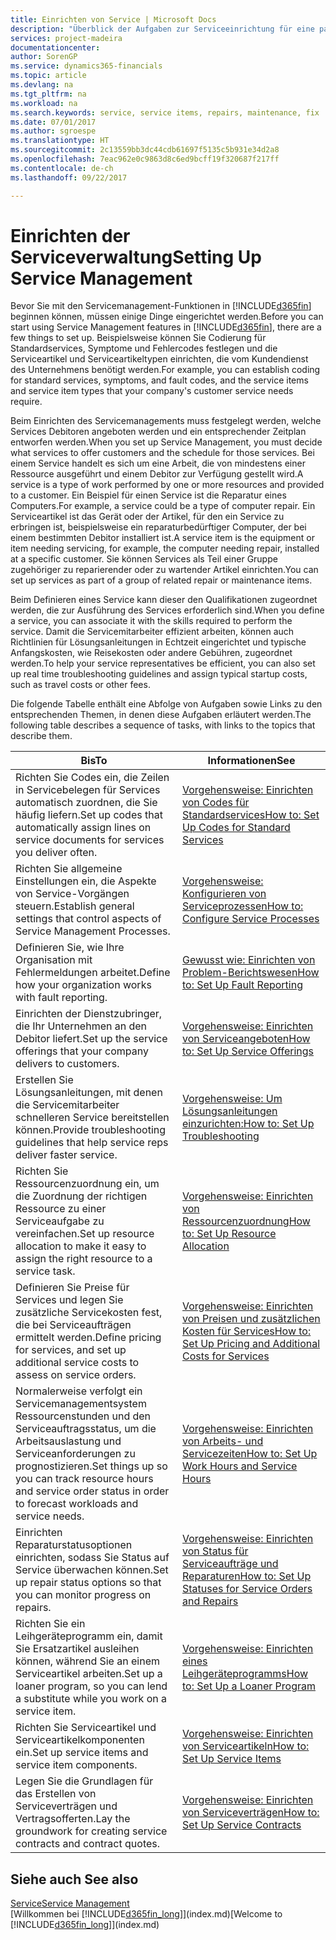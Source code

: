 ```yaml
---
title: Einrichten von Service | Microsoft Docs
description: "Überblick der Aufgaben zur Serviceeinrichtung für eine passende Serviceverwaltungsmethode für Ihre Organisation."
services: project-madeira
documentationcenter: 
author: SorenGP
ms.service: dynamics365-financials
ms.topic: article
ms.devlang: na
ms.tgt_pltfrm: na
ms.workload: na
ms.search.keywords: service, service items, repairs, maintenance, fix
ms.date: 07/01/2017
ms.author: sgroespe
ms.translationtype: HT
ms.sourcegitcommit: 2c13559bb3dc44cdb61697f5135c5b931e34d2a8
ms.openlocfilehash: 7eac962e0c9863d8c6ed9bcff19f320687f217ff
ms.contentlocale: de-ch
ms.lasthandoff: 09/22/2017

---
```


# <a name="setting-up-service-management"></a><span data-ttu-id="912b8-103">Einrichten der Serviceverwaltung</span><span class="sxs-lookup"><span data-stu-id="912b8-103">Setting Up Service Management</span></span>
<span data-ttu-id="912b8-104">Bevor Sie mit den Servicemanagement-Funktionen in [!INCLUDE[d365fin](includes/d365fin_md.md)] beginnen können, müssen einige Dinge eingerichtet werden.</span><span class="sxs-lookup"><span data-stu-id="912b8-104">Before you can start using Service Management features in [!INCLUDE[d365fin](includes/d365fin_md.md)], there are a few things to set up.</span></span> <span data-ttu-id="912b8-105">Beispielsweise können Sie Codierung für Standardservices, Symptome und Fehlercodes festlegen und die Serviceartikel und Serviceartikeltypen einrichten, die vom Kundendienst des Unternehmens benötigt werden.</span><span class="sxs-lookup"><span data-stu-id="912b8-105">For example, you can establish coding for standard services, symptoms, and fault codes, and the service items and service item types that your company's customer service needs require.</span></span>  

<span data-ttu-id="912b8-106">Beim Einrichten des Servicemanagements muss festgelegt werden, welche Services Debitoren angeboten werden und ein entsprechender Zeitplan entworfen werden.</span><span class="sxs-lookup"><span data-stu-id="912b8-106">When you set up Service Management, you must decide what services to offer customers and the schedule for those services.</span></span> <span data-ttu-id="912b8-107">Bei einem Service handelt es sich um eine Arbeit, die von mindestens einer Ressource ausgeführt und einem Debitor zur Verfügung gestellt wird.</span><span class="sxs-lookup"><span data-stu-id="912b8-107">A service is a type of work performed by one or more resources and provided to a customer.</span></span> <span data-ttu-id="912b8-108">Ein Beispiel für einen Service ist die Reparatur eines Computers.</span><span class="sxs-lookup"><span data-stu-id="912b8-108">For example, a service could be a type of computer repair.</span></span> <span data-ttu-id="912b8-109">Ein Serviceartikel ist das Gerät oder der Artikel, für den ein Service zu erbringen ist, beispielsweise ein reparaturbedürftiger Computer, der bei einem bestimmten Debitor installiert ist.</span><span class="sxs-lookup"><span data-stu-id="912b8-109">A service item is the equipment or item needing servicing, for example, the computer needing repair, installed at a specific customer.</span></span> <span data-ttu-id="912b8-110">Sie können Services als Teil einer Gruppe zugehöriger zu reparierender oder zu wartender Artikel einrichten.</span><span class="sxs-lookup"><span data-stu-id="912b8-110">You can set up services as part of a group of related repair or maintenance items.</span></span>  
  
<span data-ttu-id="912b8-111">Beim Definieren eines Service kann dieser den Qualifikationen zugeordnet werden, die zur Ausführung des Services erforderlich sind.</span><span class="sxs-lookup"><span data-stu-id="912b8-111">When you define a service, you can associate it with the skills required to perform the service.</span></span> <span data-ttu-id="912b8-112">Damit die Servicemitarbeiter effizient arbeiten, können auch Richtlinien für Lösungsanleitungen in Echtzeit eingerichtet und typische Anfangskosten, wie Reisekosten oder andere Gebühren, zugeordnet werden.</span><span class="sxs-lookup"><span data-stu-id="912b8-112">To help your service representatives be efficient, you can also set up real time troubleshooting guidelines and assign typical startup costs, such as travel costs or other fees.</span></span>  

<span data-ttu-id="912b8-113">Die folgende Tabelle enthält eine Abfolge von Aufgaben sowie Links zu den entsprechenden Themen, in denen diese Aufgaben erläutert werden.</span><span class="sxs-lookup"><span data-stu-id="912b8-113">The following table describes a sequence of tasks, with links to the topics that describe them.</span></span>  
  
| <span data-ttu-id="912b8-114">Bis</span><span class="sxs-lookup"><span data-stu-id="912b8-114">To</span></span> | <span data-ttu-id="912b8-115">Informationen</span><span class="sxs-lookup"><span data-stu-id="912b8-115">See</span></span> |
| --- | --- |
| <span data-ttu-id="912b8-116">Richten Sie Codes ein, die Zeilen in Servicebelegen für Services automatisch zuordnen, die Sie häufig liefern.</span><span class="sxs-lookup"><span data-stu-id="912b8-116">Set up codes that automatically assign lines on service documents for services you deliver often.</span></span> |[<span data-ttu-id="912b8-117">Vorgehensweise: Einrichten von Codes für Standardservices</span><span class="sxs-lookup"><span data-stu-id="912b8-117">How to: Set Up Codes for Standard Services</span></span>](service-how-setup-service-coding.md)|
| <span data-ttu-id="912b8-118">Richten Sie allgemeine Einstellungen ein, die Aspekte von Service-Vorgängen steuern.</span><span class="sxs-lookup"><span data-stu-id="912b8-118">Establish general settings that control aspects of Service Management Processes.</span></span>|[<span data-ttu-id="912b8-119">Vorgehensweise: Konfigurieren von Serviceprozessen</span><span class="sxs-lookup"><span data-stu-id="912b8-119">How to: Configure Service Processes</span></span>](service-setup-service-processes.md)|
| <span data-ttu-id="912b8-120">Definieren Sie, wie Ihre Organisation mit Fehlermeldungen arbeitet.</span><span class="sxs-lookup"><span data-stu-id="912b8-120">Define how your organization works with fault reporting.</span></span> |[<span data-ttu-id="912b8-121">Gewusst wie: Einrichten von Problem-Berichtswesen</span><span class="sxs-lookup"><span data-stu-id="912b8-121">How to: Set Up Fault Reporting</span></span>](service-how-setup-fault-reporting.md) |
| <span data-ttu-id="912b8-122">Einrichten der Dienstzubringer, die Ihr Unternehmen an den Debitor liefert.</span><span class="sxs-lookup"><span data-stu-id="912b8-122">Set up the service offerings that your company delivers to customers.</span></span>|[<span data-ttu-id="912b8-123">Vorgehensweise: Einrichten von Serviceangeboten</span><span class="sxs-lookup"><span data-stu-id="912b8-123">How to: Set Up Service Offerings</span></span>](service-how-setup-service-offerings.md)|
| <span data-ttu-id="912b8-124">Erstellen Sie Lösungsanleitungen, mit denen die Servicemitarbeiter schnelleren Service bereitstellen können.</span><span class="sxs-lookup"><span data-stu-id="912b8-124">Provide troubleshooting guidelines that help service reps deliver faster service.</span></span> |[<span data-ttu-id="912b8-125">Vorgehensweise: Um Lösungsanleitungen einzurichten:</span><span class="sxs-lookup"><span data-stu-id="912b8-125">How to: Set Up Troubleshooting</span></span>](service-how-setup-troubleshooting.md) |
| <span data-ttu-id="912b8-126">Richten Sie Ressourcenzuordnung ein, um die Zuordnung der richtigen Ressource zu einer Serviceaufgabe zu vereinfachen.</span><span class="sxs-lookup"><span data-stu-id="912b8-126">Set up resource allocation to make it easy to assign the right resource to a service task.</span></span> |[<span data-ttu-id="912b8-127">Vorgehensweise: Einrichten von Ressourcenzuordnung</span><span class="sxs-lookup"><span data-stu-id="912b8-127">How to: Set Up Resource Allocation</span></span>](service-how-setup-resource-allocation.md) |
| <span data-ttu-id="912b8-128">Definieren Sie Preise für Services und legen Sie zusätzliche Servicekosten fest, die bei Serviceaufträgen ermittelt werden.</span><span class="sxs-lookup"><span data-stu-id="912b8-128">Define pricing for services, and set up additional service costs to assess on service orders.</span></span> |[<span data-ttu-id="912b8-129">Vorgehensweise: Einrichten von Preisen und zusätzlichen Kosten für Services</span><span class="sxs-lookup"><span data-stu-id="912b8-129">How to: Set Up Pricing and Additional Costs for Services</span></span>](service-how-setup-service-costs-pricing.md)|
| <span data-ttu-id="912b8-130">Normalerweise verfolgt ein Servicemanagementsystem Ressourcenstunden und den Serviceauftragsstatus, um die Arbeitsauslastung und Serviceanforderungen zu prognostizieren.</span><span class="sxs-lookup"><span data-stu-id="912b8-130">Set things up so you can track resource hours and service order status in order to forecast workloads and service needs.</span></span>|[<span data-ttu-id="912b8-131">Vorgehensweise: Einrichten von Arbeits- und Servicezeiten</span><span class="sxs-lookup"><span data-stu-id="912b8-131">How to: Set Up Work Hours and Service Hours</span></span>](service-how-setup-work-service-hours.md)|
| <span data-ttu-id="912b8-132">Einrichten Reparaturstatusoptionen einrichten, sodass Sie Status auf Service überwachen können.</span><span class="sxs-lookup"><span data-stu-id="912b8-132">Set up repair status options so that you can monitor progress on repairs.</span></span> | [<span data-ttu-id="912b8-133">Vorgehensweise: Einrichten von Status für Serviceaufträge und Reparaturen</span><span class="sxs-lookup"><span data-stu-id="912b8-133">How to: Set Up Statuses for Service Orders and Repairs</span></span>](service-order-repair-status.md)|
| <span data-ttu-id="912b8-134">Richten Sie ein Leihgeräteprogramm ein, damit Sie Ersatzartikel ausleihen können, während Sie an einem Serviceartikel arbeiten.</span><span class="sxs-lookup"><span data-stu-id="912b8-134">Set up a loaner program, so you can lend a substitute while you work on a service item.</span></span> |[<span data-ttu-id="912b8-135">Vorgehensweise: Einrichten eines Leihgeräteprogramms</span><span class="sxs-lookup"><span data-stu-id="912b8-135">How to: Set Up a Loaner Program</span></span>](service-how-setup-loaner-program.md) |
| <span data-ttu-id="912b8-136">Richten Sie Serviceartikel und Serviceartikelkomponenten ein.</span><span class="sxs-lookup"><span data-stu-id="912b8-136">Set up service items and service item components.</span></span> |[<span data-ttu-id="912b8-137">Vorgehensweise: Einrichten von Serviceartikeln</span><span class="sxs-lookup"><span data-stu-id="912b8-137">How to: Set Up Service Items</span></span>](service-how-setup-service-items.md) |
| <span data-ttu-id="912b8-138">Legen Sie die Grundlagen für das Erstellen von Serviceverträgen und Vertragsofferten.</span><span class="sxs-lookup"><span data-stu-id="912b8-138">Lay the groundwork for creating service contracts and contract quotes.</span></span> |[<span data-ttu-id="912b8-139">Vorgehensweise: Einrichten von Serviceverträgen</span><span class="sxs-lookup"><span data-stu-id="912b8-139">How to: Set Up Service Contracts</span></span>](service-how-setup-service-contracts.md) |

## <a name="see-also"></a><span data-ttu-id="912b8-140">Siehe auch </span><span class="sxs-lookup"><span data-stu-id="912b8-140">See also</span></span>
[<span data-ttu-id="912b8-141">Service</span><span class="sxs-lookup"><span data-stu-id="912b8-141">Service Management</span></span>](service-service.md)  
<span data-ttu-id="912b8-142">[Willkommen bei [!INCLUDE[d365fin_long](includes/d365fin_long_md.md)]](index.md)</span><span class="sxs-lookup"><span data-stu-id="912b8-142">[Welcome to [!INCLUDE[d365fin_long](includes/d365fin_long_md.md)]](index.md)</span></span>  

